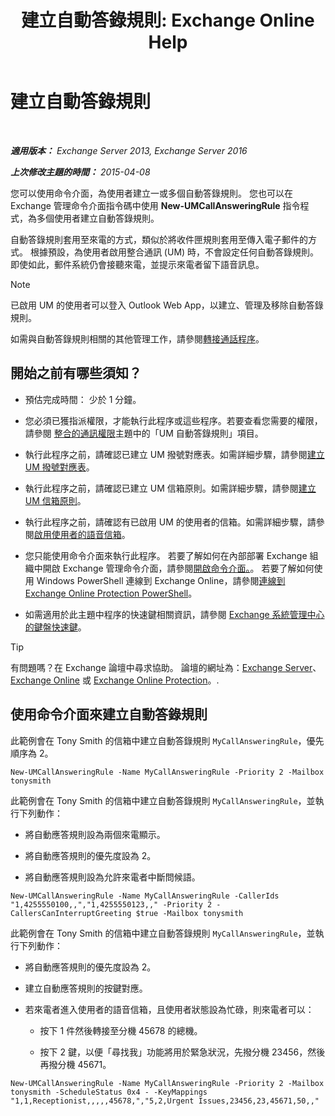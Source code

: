 ﻿---
title: '建立自動答錄規則: Exchange Online Help'
TOCTitle: 建立自動答錄規則
ms:assetid: 0976f8f2-3449-44f1-b0d1-20c91622e827
ms:mtpsurl: https://technet.microsoft.com/zh-tw/library/JJ898495(v=EXCHG.150)
ms:contentKeyID: 51409154
ms.date: 05/23/2018
mtps_version: v=EXCHG.150
ms.translationtype: MT
---

# 建立自動答錄規則

 

_**適用版本：** Exchange Server 2013, Exchange Server 2016_

_**上次修改主題的時間：** 2015-04-08_

您可以使用命令介面，為使用者建立一或多個自動答錄規則。 您也可以在 Exchange 管理命令介面指令碼中使用 **New-UMCallAnsweringRule** 指令程式，為多個使用者建立自動答錄規則。

自動答錄規則套用至來電的方式，類似於將收件匣規則套用至傳入電子郵件的方式。 根據預設，為使用者啟用整合通訊 (UM) 時，不會設定任何自動答錄規則。 即使如此，郵件系統仍會接聽來電，並提示來電者留下語音訊息。


> [!NOTE]  
> 已啟用 UM 的使用者可以登入 Outlook Web App，以建立、管理及移除自動答錄規則。




如需與自動答錄規則相關的其他管理工作，請參閱[轉接通話程序](forwarding-calls-procedures-exchange-2013-help.md)。

## 開始之前有哪些須知？

  - 預估完成時間： 少於 1 分鐘。

  - 您必須已獲指派權限，才能執行此程序或這些程序。若要查看您需要的權限，請參閱 [整合的通訊權限](unified-messaging-permissions-exchange-2013-help.md)主題中的「UM 自動答錄規則」項目。

  - 執行此程序之前，請確認已建立 UM 撥號對應表。如需詳細步驟，請參閱[建立 UM 撥號對應表](create-a-um-dial-plan-exchange-2013-help.md)。

  - 執行此程序之前，請確認已建立 UM 信箱原則。如需詳細步驟，請參閱[建立 UM 信箱原則](create-a-um-mailbox-policy-exchange-2013-help.md)。

  - 執行此程序之前，請確認有已啟用 UM 的使用者的信箱。如需詳細步驟，請參閱[啟用使用者的語音信箱](enable-a-user-for-voice-mail-exchange-2013-help.md)。

  - 您只能使用命令介面來執行此程序。 若要了解如何在內部部署 Exchange 組織中開啟 Exchange 管理命令介面，請參閱[開啟命令介面。](https://technet.microsoft.com/zh-tw/library/dd638134\(v=exchg.150\))。 若要了解如何使用 Windows PowerShell 連線到 Exchange Online，請參閱[連線到 Exchange Online Protection PowerShell](https://go.microsoft.com/fwlink/p/?linkid=396554)。

  - 如需適用於此主題中程序的快速鍵相關資訊，請參閱 [Exchange 系統管理中心的鍵盤快速鍵](keyboard-shortcuts-in-the-exchange-admin-center-exchange-online-protection-help.md)。


> [!TIP]  
> 有問題嗎？在 Exchange 論壇中尋求協助。 論壇的網址為：<a href="https://go.microsoft.com/fwlink/p/?linkid=60612">Exchange Server</a>、 <a href="https://go.microsoft.com/fwlink/p/?linkid=267542">Exchange Online</a> 或 <a href="https://go.microsoft.com/fwlink/p/?linkid=285351">Exchange Online Protection</a>。.




## 使用命令介面來建立自動答錄規則

此範例會在 Tony Smith 的信箱中建立自動答錄規則 `MyCallAnsweringRule`，優先順序為 2。

    New-UMCallAnsweringRule -Name MyCallAnsweringRule -Priority 2 -Mailbox tonysmith

此範例會在 Tony Smith 的信箱中建立自動答錄規則 `MyCallAnsweringRule`，並執行下列動作：

  - 將自動應答規則設為兩個來電顯示。

  - 將自動應答規則的優先度設為 2。

  - 將自動應答規則設為允許來電者中斷問候語。

<!-- end list -->

    New-UMCallAnsweringRule -Name MyCallAnsweringRule -CallerIds "1,4255550100,,","1,4255550123,," -Priority 2 -CallersCanInterruptGreeting $true -Mailbox tonysmith

此範例會在 Tony Smith 的信箱中建立自動答錄規則 `MyCallAnsweringRule`，並執行下列動作：

  -  將自動應答規則的優先度設為 2。

  -  建立自動應答規則的按鍵對應。

  -  若來電者進入使用者的語音信箱，且使用者狀態設為忙碌，則來電者可以：
    
      - 按下 1 件然後轉接至分機 45678 的總機。
    
      - 按下 2 鍵，以便「尋找我」功能將用於緊急狀況，先撥分機 23456，然後再撥分機 45671。

<!-- end list -->

    New-UMCallAnsweringRule -Name MyCallAnsweringRule -Priority 2 -Mailbox tonysmith -ScheduleStatus 0x4 - -KeyMappings "1,1,Receptionist,,,,,45678,","5,2,Urgent Issues,23456,23,45671,50,,"

